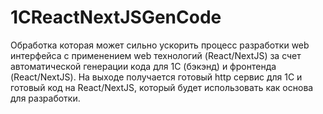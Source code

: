 # 1CReactNextJSGenCode
Обработка которая может сильно ускорить процесс разработки web интерфейса с применением web технологий (React/NextJS) за счет автоматической генерации кода для 1С (бэкэнд) и фронтенда (React/NextJS). На выходе получается готовый http сервис для 1С и готовый код на React/NextJS, который будет использовать как основа для разработки.
